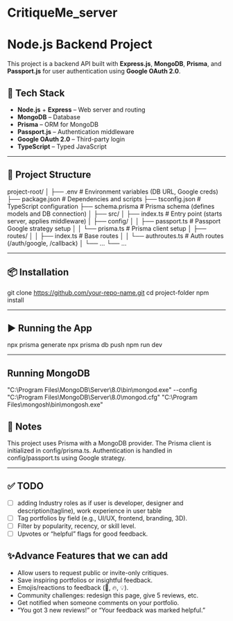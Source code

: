﻿# CritiqueMe_server

# Node.js Backend Project

This project is a backend API built with **Express.js**, **MongoDB**, **Prisma**, and **Passport.js** for user authentication using **Google OAuth 2.0**.

## 🧰 Tech Stack

- **Node.js** + **Express** – Web server and routing
- **MongoDB** – Database
- **Prisma** – ORM for MongoDB
- **Passport.js** – Authentication middleware
- **Google OAuth 2.0** – Third-party login
- **TypeScript** – Typed JavaScript

---

## 📁 Project Structure

project-root/
│
├── .env # Environment variables (DB URL, Google creds)
├── package.json # Dependencies and scripts
├── tsconfig.json # TypeScript configuration
├── schema.prisma # Prisma schema (defines models and DB connection)
│
├── src/
│ ├── index.ts # Entry point (starts server, applies middleware)
│ ├── config/
│ │ ├── passport.ts # Passport Google strategy setup
│ │ └── prisma.ts # Prisma client setup
│ ├── routes/
│ │ ├── index.ts # Base routes
│ │ └── authroutes.ts # Auth routes (/auth/google, /callback)
│ └── ...
└── ...

---

## 📦 Installation

git clone https://github.com/your-repo-name.git
cd project-folder
npm install

---

## ▶️ Running the App

npx prisma generate
npx prisma db push
npm run dev

---
## Running MongoDB
"C:\Program Files\MongoDB\Server\8.0\bin\mongod.exe" --config "C:\Program Files\MongoDB\Server\8.0\mongod.cfg"
"C:\Program Files\mongosh\bin\mongosh.exe"

## 📌 Notes

This project uses Prisma with a MongoDB provider.
The Prisma client is initialized in config/prisma.ts.
Authentication is handled in config/passport.ts using Google strategy.

---

## ✅ TODO

* [ ] adding Industry roles as if user is developer, designer and description(tagline), work experience in user table
* [ ] Tag portfolios by field (e.g., UI/UX, frontend, branding, 3D).
* [ ] Filter by popularity, recency, or skill level.
* [ ] Upvotes or “helpful” flags for good feedback.

## ✨Advance Features that we can add

* Allow users to request public or invite-only critiques.
* Save inspiring portfolios or insightful feedback.
* Emojis/reactions to feedback (👏, 🔥, 💡).
* Community challenges: redesign this page, give 5 reviews, etc.
* Get notified when someone comments on your portfolio.
* “You got 3 new reviews!” or “Your feedback was marked helpful.”
